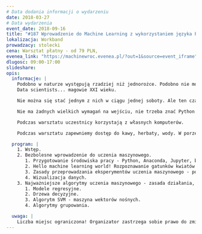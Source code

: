 ```yaml
---
# Data dodania informacji o wydarzeniu
date: 2018-03-27
# Data wydarzenia
event_date: 2018-09-16
title: "#187 Wprowadzenie do Machine Learning z wykorzystaniem języka Python"
lokalizacja: Workband
prowadzacy: stolecki
cena: Warsztat płatny - od 79 PLN, 
evenea_link: "https://machinewroc.evenea.pl/?out=1&source=event_iframe"
dlugosc: 09:00-17:00
slideshare:
opis:
  informacje: |
    Podobno w naturze występują rzadziej niż jednorożce. Podobno nie mogą się otwarcie przyznawać do swojego zawodu bo ryzykują porwanie i wywiezienie za ocean. Podobno są czarodziejami i znają mnóstwo pożytecznych zaklęć. Na ich temat krąży wiele plotek, pogłosek, niepotwierdzonych i fantastycznych opinii.
    Data scientists... magowie XXI wieku.

    Nie można się stać jednym z nich w ciągu jednej soboty. Ale ten czas wystarczy żeby zapoznać się z kilkoma narzędziami, których używają, specyfiką ich pracy oraz typowymi problemami jakie rozwiązują. Wystarczy aby poczuć ten temat i może nawet podjąć decyzję...stać się jednym z nich.

    Nie ma żadnych wielkich wymagań na wejściu, nie trzeba znać Python'a, nie będziemy Was zasypywać mrowiem skomplikowanych wzorów matematycznych. Warsztat jest przeznaczony dla każdej osoby, która chce się zapoznać z niesamowitym światem Machine Learning - uczenia maszynowego.

    Podczas warsztatu uczestnicy korzystają z własnych komputerów.

    Podczas warsztatu zapewniemy dostęp do kawy, herbaty, wody. W porze obiadowej zapewniamy pizzę w wersji mięsnej lub wegetariańskiej.

  program: |
    1. Wstęp.
    2. Bezbolesne wprowadzenie do uczenia maszynowego.
       1. Przygotowanie środowiska pracy - Python, Anaconda, Jupyter, biblioteki rozszerzające - NumPy, SciPy, matplotlib, pandas, scikit-learn.
       2. Hello machine learning world! Rozpoznawanie gatunków kwiatów - zestaw danych Iris.
       3. Zasady przeprowadzania eksperymentów uczenia maszynowego - podział danych na zestawy treningowy i testowy, proces uczenia, ewaluacja modelu, predykcja.
       4. Wizualizacja danych.
    3. Najważniejsze algorytmy uczenia maszynowego - zasada działania, zastosowania, wady i zalety, przykład
       1. Modele regresyjne.
       2. Drzewa decyzyjne.
       3. Algorytm SVM - maszyna wektorów nośnych.
       4. Algorytmy grupowania.

  uwaga: |
    Liczba miejsc ograniczona! Organizator zastrzega sobie prawo do zmiany lokalizacji wydarzenia oraz jego odwołania w przypadku niezgłoszenia się minimalnej liczby uczestników.
---
```

